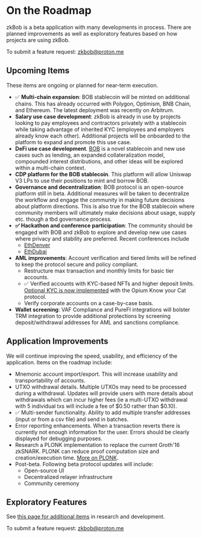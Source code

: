 # On the Roadmap

zkBob is a beta application with many developments in process. There are planned improvements as well as exploratory features based on how projects are using zkBob.

To submit a feature request: zkbob@proton.me

## Upcoming Items

These items are ongoing or planned for near-term execution.

* ✅ **Multi-chain expansion**: BOB stablecoin will be minted on additional chains. This has already occurred with Polygon, Optimism, BNB Chain, and Ethereum. The latest deployment was recently on Arbitrum.
* **Salary use case development**: zkBob is already in use by projects looking to pay employees and contractors privately with a stablecoin while taking advantage of inherited KYC (employees and employers already know each other). Additional projects will be onboarded to the platform to expand and promote this use case.
* **DeFi use case development**. [BOB](../bob-stablecoin/bob-details.md) is a novel stablecoin and new use cases such as lending, an expanded collateralization model, compounded interest distributions, and other ideas will be explored within a multi-chain context.
* **CDP platform for the BOB stablecoin**. This platform will allow Uniswap V3 LPs to use their positions to mint and borrow BOB.
* **Governance and decentralization**: BOB protocol is an open-source platform still in beta. Additional measures will be taken to decentralize the workflow and engage the community in making future decisions about platform directions. This is also true for the BOB stablecoin where community members will ultimately make decisions about usage, supply etc. though a tbd governance process. &#x20;
* **✅ Hackathon and conference participation**: The community should be engaged with BOB and zkBob to explore and develop new use cases where privacy and stability are preferred. Recent conferences include
  * [EthDenver](https://mirror.xyz/0x6132eB883e88CD4E007552b871A6444Bfc34E837/-9Lm-1FxedYajuvSS4NUZmudksrC3bOzS8JKEK8J1tc)
  * [EthDubai](https://mirror.xyz/0x6132eB883e88CD4E007552b871A6444Bfc34E837/s5hOPQs-n3Q-Tb4brkhoWRNhy3uo4ufwjC-5k1CwTLs)
* **AML improvements**: Account verification and tiered limits will be refined to keep the protocol secure and policy compliant.
  * Restructure max transaction and monthly limits for basic tier accounts.
  * ✅ Verified accounts with KYC-based NFTs and higher deposit limits. [Optional KYC is now implemented](../zkbob-app/optional-kyc.md) with the Opium Know your Cat protocol.
  * Verify corporate accounts on a case-by-case basis.
* **Wallet screening**: VAF Compliance and PureFI integrations will bolster TRM integration to provide additional protections by screening deposit/withdrawal addresses for AML and sanctions compliance.&#x20;

## Application Improvements

We will continue improving the speed, usability, and efficiency of the application. Items on the roadmap include:

* Mnemonic account import/export. This will increase usability and transportability of accounts.
* UTXO withdrawal details. Multiple UTXOs may need to be processed during a withdrawal. Updates will provide users with more details about withdrawals which can incur higher fees (ie a multi-UTXO withdrawal with 5 individual txs will include a fee of $0.50 rather than $0.10).
* ✅  Multi-sender functionality. Ability to add multiple transfer addresses (input or from a csv file) and send in batches.
* Error reporting enhancements. When a transaction reverts there is currently not enough information for the user. Errors should be clearly displayed for debugging purposes.&#x20;
* Research a PLONK implementation to replace the current Groth'16 zkSNARK. PLONK can reduce proof computation size and creation/execution time. [More on PLONK](https://vitalik.ca/general/2019/09/22/plonk.html).
* Post-beta. Following beta protocol updates will include:
  * Open-source UI
  * Decentralized relayer infrastructure
  * Community ceremony

## Exploratory Features

See [this page for additional items](exploratory-features/) in research and development.

To submit a feature request: zkbob@proton.me
